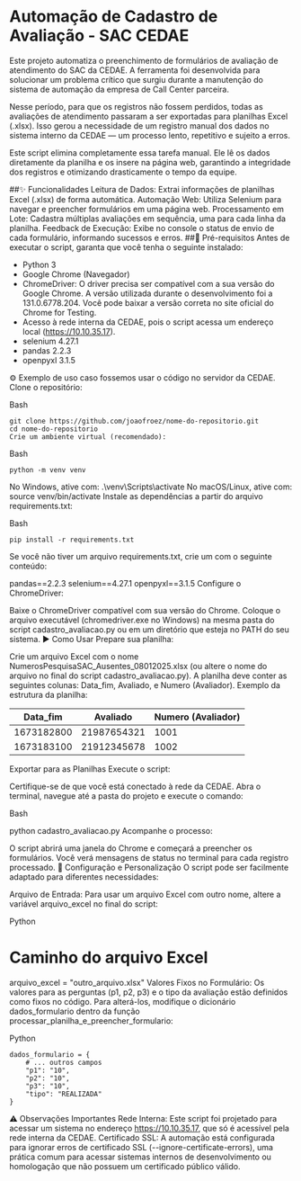 # Automação de Cadastro de Avaliação - SAC CEDAE
Este projeto automatiza o preenchimento de formulários de avaliação de atendimento do SAC da CEDAE. A ferramenta foi desenvolvida para solucionar um problema crítico que surgiu durante a manutenção do sistema de automação da empresa de Call Center parceira.

Nesse período, para que os registros não fossem perdidos, todas as avaliações de atendimento passaram a ser exportadas para planilhas Excel (.xlsx). Isso gerou a necessidade de um registro manual dos dados no sistema interno da CEDAE — um processo lento, repetitivo e sujeito a erros.

Este script elimina completamente essa tarefa manual. Ele lê os dados diretamente da planilha e os insere na página web, garantindo a integridade dos registros e otimizando drasticamente o tempo da equipe.

##✨ Funcionalidades
Leitura de Dados: Extrai informações de planilhas Excel (.xlsx) de forma automática.
Automação Web: Utiliza Selenium para navegar e preencher formulários em uma página web.
Processamento em Lote: Cadastra múltiplas avaliações em sequência, uma para cada linha da planilha.
Feedback de Execução: Exibe no console o status de envio de cada formulário, informando sucessos e erros.
##🔧 Pré-requisitos
Antes de executar o script, garanta que você tenha o seguinte instalado:

- Python 3
- Google Chrome (Navegador)
- ChromeDriver: O driver precisa ser compatível com a sua versão do Google Chrome. A versão utilizada durante o desenvolvimento foi a 131.0.6778.204. Você pode baixar a versão correta no site oficial do Chrome for Testing.
- Acesso à rede interna da CEDAE, pois o script acessa um endereço local (https://10.10.35.17).
- selenium 4.27.1
- pandas 2.2.3
- openpyxl 3.1.5

⚙️ Exemplo de uso caso fossemos usar o código no servidor da CEDAE.
Clone o repositório:

Bash
```
git clone https://github.com/joaofroez/nome-do-repositorio.git
cd nome-do-repositorio
Crie um ambiente virtual (recomendado):
```
Bash
```
python -m venv venv
```
No Windows, ative com: .\venv\Scripts\activate
No macOS/Linux, ative com: source venv/bin/activate
Instale as dependências a partir do arquivo requirements.txt:

Bash
```
pip install -r requirements.txt
```
Se você não tiver um arquivo requirements.txt, crie um com o seguinte conteúdo:

pandas==2.2.3
selenium==4.27.1
openpyxl==3.1.5
Configure o ChromeDriver:

Baixe o ChromeDriver compatível com sua versão do Chrome.
Coloque o arquivo executável (chromedriver.exe no Windows) na mesma pasta do script cadastro_avaliacao.py ou em um diretório que esteja no PATH do seu sistema.
▶️ Como Usar
Prepare sua planilha:

Crie um arquivo Excel com o nome NumerosPesquisaSAC_Ausentes_08012025.xlsx (ou altere o nome do arquivo no final do script cadastro_avaliacao.py).
A planilha deve conter as seguintes colunas: Data_fim, Avaliado, e Numero (Avaliador).
Exemplo da estrutura da planilha:

| Data_fim | Avaliado | Numero (Avaliador) |
|----------|----------|--------------------|
| 1673182800 | 21987654321 | 1001 |
| 1673183100 | 21912345678 | 1002 |

Exportar para as Planilhas
Execute o script:

Certifique-se de que você está conectado à rede da CEDAE.
Abra o terminal, navegue até a pasta do projeto e execute o comando:
<!-- end list -->

Bash

python cadastro_avaliacao.py
Acompanhe o processo:

O script abrirá uma janela do Chrome e começará a preencher os formulários. Você verá mensagens de status no terminal para cada registro processado.
📝 Configuração e Personalização
O script pode ser facilmente adaptado para diferentes necessidades:

Arquivo de Entrada: Para usar um arquivo Excel com outro nome, altere a variável arquivo_excel no final do script:

Python

# Caminho do arquivo Excel
arquivo_excel = "outro_arquivo.xlsx"
Valores Fixos no Formulário: Os valores para as perguntas (p1, p2, p3) e o tipo da avaliação estão definidos como fixos no código. Para alterá-los, modifique o dicionário dados_formulario dentro da função processar_planilha_e_preencher_formulario:

Python
```
dados_formulario = {
    # ... outros campos
    "p1": "10",
    "p2": "10",
    "p3": "10",
    "tipo": "REALIZADA"
}
```
⚠️ Observações Importantes
Rede Interna: Este script foi projetado para acessar um sistema no endereço https://10.10.35.17, que só é acessível pela rede interna da CEDAE.
Certificado SSL: A automação está configurada para ignorar erros de certificado SSL (--ignore-certificate-errors), uma prática comum para acessar sistemas internos de desenvolvimento ou homologação que não possuem um certificado público válido.
